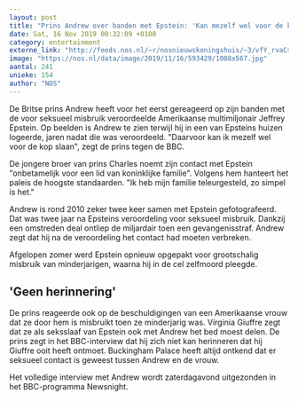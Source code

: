 ```yaml
---
layout: post
title: "Prins Andrew over banden met Epstein: 'Kan mezelf wel voor de kop slaan'"
date: Sat, 16 Nov 2019 00:32:09 +0100
category: entertainment
externe_link: "http://feeds.nos.nl/~r/nosnieuwskoningshuis/~3/vfY_rvaCsfw/2310655"
image: "https://nos.nl/data/image/2019/11/16/593429/1008x567.jpg"
aantal: 241
unieke: 154
author: "NOS"
---
```


<p>De Britse prins Andrew heeft voor het eerst gereageerd op zijn banden met de voor seksueel misbruik veroordeelde Amerikaanse multimiljonair Jeffrey Epstein. Op beelden is Andrew te zien terwijl hij in een van Epsteins huizen logeerde, jaren nadat die was veroordeeld. "Daarvoor kan ik mezelf wel voor de kop slaan", zegt de prins tegen de BBC.</p>
<p>De jongere broer van prins Charles noemt zijn contact met Epstein "onbetamelijk voor een lid van koninklijke familie". Volgens hem hanteert het paleis de hoogste standaarden. "Ik heb mijn familie teleurgesteld, zo simpel is het."</p>
<p>Andrew is rond 2010 zeker twee keer samen met Epstein gefotografeerd. Dat was twee jaar na Epsteins veroordeling voor seksueel misbruik. Dankzij een omstreden deal ontliep de miljardair toen een gevangenisstraf. Andrew zegt dat hij na de veroordeling het contact had moeten verbreken.</p>
<p>Afgelopen zomer werd Epstein opnieuw opgepakt voor grootschalig misbruik van minderjarigen, waarna hij in de cel zelfmoord pleegde.</p>
<h2>'Geen herinnering'</h2>
<p>De prins reageerde ook op de beschuldigingen van een Amerikaanse vrouw dat ze door hem is misbruikt toen ze minderjarig was. Virginia Giuffre zegt dat ze als seksslaaf van Epstein ook met Andrew het bed moest delen. De prins zegt in het BBC-interview dat hij zich niet kan herinneren dat hij Giuffre ooit heeft ontmoet. Buckingham Palace heeft altijd ontkend dat er seksueel contact is geweest tussen Andrew en de vrouw.</p>
<p>Het volledige interview met Andrew wordt zaterdagavond uitgezonden in het BBC-programma Newsnight.</p><img src="http://feeds.feedburner.com/~r/nosnieuwskoningshuis/~4/vfY_rvaCsfw" height="1" width="1" alt=""/>

